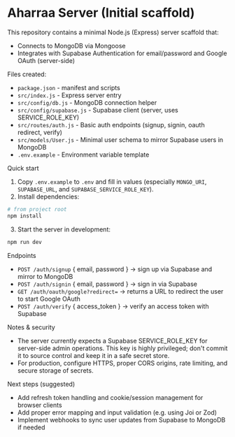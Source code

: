 # Aharraa Server (Initial scaffold)

This repository contains a minimal Node.js (Express) server scaffold that:
- Connects to MongoDB via Mongoose
- Integrates with Supabase Authentication for email/password and Google OAuth (server-side)

Files created:
- `package.json` - manifest and scripts
- `src/index.js` - Express server entry
- `src/config/db.js` - MongoDB connection helper
- `src/config/supabase.js` - Supabase client (server, uses SERVICE_ROLE_KEY)
- `src/routes/auth.js` - Basic auth endpoints (signup, signin, oauth redirect, verify)
- `src/models/User.js` - Minimal user schema to mirror Supabase users in MongoDB
- `.env.example` - Environment variable template

Quick start
1. Copy `.env.example` to `.env` and fill in values (especially `MONGO_URI`, `SUPABASE_URL`, and `SUPABASE_SERVICE_ROLE_KEY`).
2. Install dependencies:

```powershell
# from project root
npm install
```

3. Start the server in development:

```powershell
npm run dev
```

Endpoints
- `POST /auth/signup` { email, password } -> sign up via Supabase and mirror to MongoDB
- `POST /auth/signin` { email, password } -> sign in via Supabase
- `GET /auth/oauth/google?redirect=` -> returns a URL to redirect the user to start Google OAuth
- `POST /auth/verify` { access_token } -> verify an access token with Supabase

Notes & security
- The server currently expects a Supabase SERVICE_ROLE_KEY for server-side admin operations. This key is highly privileged; don't commit it to source control and keep it in a safe secret store.
- For production, configure HTTPS, proper CORS origins, rate limiting, and secure storage of secrets.

Next steps (suggested)
- Add refresh token handling and cookie/session management for browser clients
- Add proper error mapping and input validation (e.g. using Joi or Zod)
- Implement webhooks to sync user updates from Supabase to MongoDB if needed

